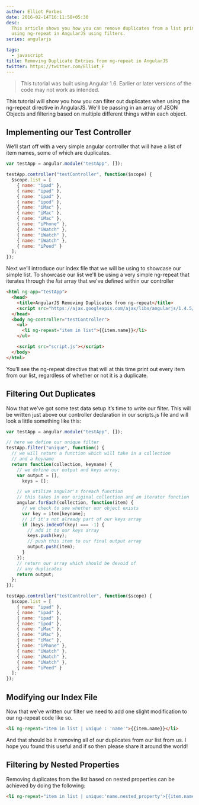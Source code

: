 ```yaml
---
author: Elliot Forbes
date: 2016-02-14T16:11:58+05:30
desc:
  This article shows you how you can remove duplicates from a list printed our
  using ng-repeat in AngularJS using filters.
series: angularjs

tags:
  - javascript
title: Removing Duplicate Entries from ng-repeat in AngularJS
twitter: https://twitter.com/Elliot_F
---
```


> This tutorial was built using Angular 1.6. Earlier or later versions of the
> code may not work as intended.

This tutorial will show you how you can filter out duplicates when using the
ng-repeat directive in AngularJS. We'll be passing in an array of JSON Objects
and filtering based on multiple different things within each object.

## Implementing our Test Controller

<p>We’ll start off with a very simple angular controller that will have a list of item names, some of which are duplicates.</p>

```js
var testApp = angular.module("testApp", []);

testApp.controller("testController", function($scope) {
  $scope.list = [
    { name: "ipad" },
    { name: "ipad" },
    { name: "ipad" },
    { name: "ipod" },
    { name: "iMac" },
    { name: "iMac" },
    { name: "iMac" },
    { name: "iPhone" },
    { name: "iWatch" },
    { name: "iWatch" },
    { name: "iWatch" },
    { name: "iPeed" }
  ];
});
```

Next we’ll introduce our index file that we will be using to showcase our simple
list. To showcase our list we'll be using a very simple ng-repeat that iterates
through the _list_ array that we've defined within our controller

```html
<html ng-app="testApp">
  <head>
    <title>AngularJS Removing Duplicates from ng-repeat</title>
    <script src="https://ajax.googleapis.com/ajax/libs/angularjs/1.4.5/angular.min.js"></script>
  </head>
  <body ng-controller="testController">
    <ul>
      <li ng-repeat="item in list">{{item.name}}</li>
    </ul>

    <script src="script.js"></script>
  </body>
</html>
```

<p>You’ll see the ng-repeat directive that will at this time print out every item from our list, regardless of whether or not it is a duplicate.</p>

## Filtering Out Duplicates

<p>Now that we’ve got some test data setup it’s time to write our filter. This will be written just above our controller declaration in our scripts.js file and will look a little something like this:</p>

```js
var testApp = angular.module("testApp", []);

// here we define our unique filter
testApp.filter("unique", function() {
  // we will return a function which will take in a collection
  // and a keyname
  return function(collection, keyname) {
    // we define our output and keys array;
    var output = [],
      keys = [];

    // we utilize angular's foreach function
    // this takes in our original collection and an iterator function
    angular.forEach(collection, function(item) {
      // we check to see whether our object exists
      var key = item[keyname];
      // if it's not already part of our keys array
      if (keys.indexOf(key) === -1) {
        // add it to our keys array
        keys.push(key);
        // push this item to our final output array
        output.push(item);
      }
    });
    // return our array which should be devoid of
    // any duplicates
    return output;
  };
});

testApp.controller("testController", function($scope) {
  $scope.list = [
    { name: "ipad" },
    { name: "ipad" },
    { name: "ipad" },
    { name: "ipod" },
    { name: "iMac" },
    { name: "iMac" },
    { name: "iMac" },
    { name: "iPhone" },
    { name: "iWatch" },
    { name: "iWatch" },
    { name: "iWatch" },
    { name: "iPeed" }
  ];
});
```

<h2>Modifying our Index File</h2>

Now that we’ve written our filter we need to add one slight modification to our
ng-repeat code like so.

```html
<li ng-repeat="item in list | unique : 'name'">{{item.name}}</li>
```

<p>And that should be it removing all of our duplicates from our list from us. I hope you found this useful and if so then please share it around the world!</p>

## Filtering by Nested Properties

Removing duplicates from the list based on nested properties can be achieved by
doing the following:

```html
<li ng-repeat="item in list | unique:'name.nested_property'>{{item.name}}</li>
```
